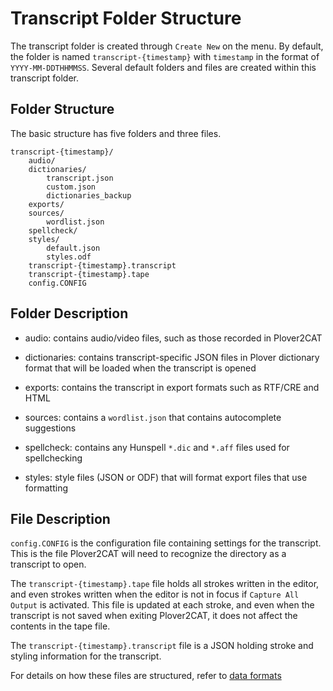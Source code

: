 # Transcript Folder Structure

The transcript folder is created through `Create New` on the menu. By default, the folder is named `transcript-{timestamp}` with `timestamp` in the format of `YYYY-MM-DDTHHMMSS`. Several default folders and files are created within this transcript folder.

## Folder Structure 
The basic structure has five folders and three files.

```
transcript-{timestamp}/
    audio/
    dictionaries/
        transcript.json
        custom.json
        dictionaries_backup
    exports/
    sources/
        wordlist.json
    spellcheck/
    styles/
        default.json
        styles.odf
    transcript-{timestamp}.transcript
    transcript-{timestamp}.tape
    config.CONFIG
```

## Folder Description

- audio: contains audio/video files, such as those recorded in Plover2CAT

- dictionaries: contains transcript-specific JSON files in Plover dictionary format that will be loaded when the transcript is opened

- exports: contains the transcript in export formats such as RTF/CRE and HTML

- sources: contains a `wordlist.json` that contains autocomplete suggestions

- spellcheck: contains any Hunspell `*.dic` and `*.aff` files used for spellchecking

- styles: style files (JSON or ODF) that will format export files that use formatting

## File Description

`config.CONFIG` is the configuration file containing settings for the transcript. This is the file Plover2CAT will need to recognize the directory as a transcript to open.

The `transcript-{timestamp}.tape` file holds all strokes written in the editor, and even strokes written when the editor is not in focus if `Capture All Output` is activated. This file is updated at each stroke, and even when the transcript is not saved when exiting Plover2CAT, it does not affect the contents in the tape file.

The `transcript-{timestamp}.transcript` file is a JSON holding stroke and styling information for the transcript. 

For details on how these files are structured, refer to [data formats](dataformat.md)


